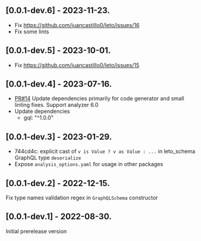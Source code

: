 ## [0.0.1-dev.6] - 2023-11-23.

- Fix https://github.com/juancastillo0/leto/issues/16
- Fix some lints 

## [0.0.1-dev.5] - 2023-10-01.

- Fix https://github.com/juancastillo0/leto/issues/15

## [0.0.1-dev.4] - 2023-07-16.

- [PR#14](https://github.com/juancastillo0/leto/pull/14) Update dependencies primarily for code generator and small linting fixes. Support analyzer 6.0
- Update dependencies
  - gql: "^1.0.0"

## [0.0.1-dev.3] - 2023-01-29.

- 744cd4c: explicit cast of `v is Value ? v as Value : ...` in leto_schema GraphQL type `deserialize`
- Expose `analysis_options.yaml` for usage in other packages

## [0.0.1-dev.2] - 2022-12-15.

Fix type names validation regex in `GraphQLSchema` constructor

## [0.0.1-dev.1] - 2022-08-30.

Initial prerelease version